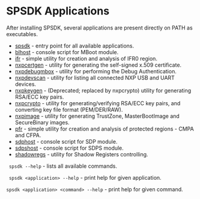 # SPSDK Applications

After installing SPSDK, several applications are present directly on PATH as executables.

- [spsdk](spsdk_apps.py) - entry point for all available applications.
- [blhost](blhost.py) - console script for MBoot module.
- [ifr](ifr.py) - simple utility for creation and analysis of IFR0 region.
- [nxpcertgen](nxpcertgen.py) - utility for generating  the self-signed x.509 certificate.
- [nxpdebugmbox](nxpdebugmbox.py) - utility for performing the Debug Authentication.
- [nxpdevscan](nxpdevscan.py) - utility for listing all connected NXP USB and UART devices.
- [nxpkeygen](nxpkeygen.py) - (Deprecated; replaced by nxpcrypto) utility for generating RSA/ECC key pairs.
- [nxpcrypto](nxpcrypto.py) - utility for generating/verifying RSA/ECC key pairs, and converting key file format (PEM/DER/RAW).
- [nxpimage](nxpimage.py) - utility for generating TrustZone, MasterBootImage and SecureBinary images.
- [pfr](pfr.py) - simple utility for creation and analysis of protected regions - CMPA and CFPA.
- [sdphost](sdphost.py) - console script for SDP module.
- [sdpshost](sdpshost.py) - console script for SDPS module.
- [shadowregs](shadowregs.py) -  utility for Shadow Registers controlling.


`` spsdk --help`` - lists all available commands.

`` spsdk <application> --help`` - print help for given application.

`` spsdk <application> <command> --help `` - print help for given command.
